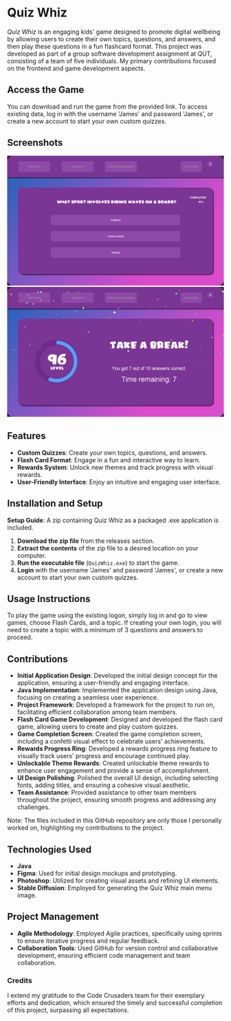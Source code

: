 # Quiz Whiz

*Quiz Whiz* is an engaging kids' game designed to promote digital wellbeing by allowing users to create their own topics, questions, and answers, and then play these questions in a fun flashcard format. This project was developed as part of a group software development assignment at QUT, consisting of a team of five individuals. My primary contributions focused on the frontend and game development aspects.

## Access the Game

You can download and run the game from the provided link. To access existing data, log in with the username 'James' and password 'James', or create a new account to start your own custom quizzes.

## Screenshots

![Screenshot of Quiz Whiz](QuizWhiz_Screenshot_1.jpg)
![Screenshot of Quiz Whiz](QuizWhiz_Screenshot_2.jpg)

## Features

- **Custom Quizzes**: Create your own topics, questions, and answers.
- **Flash Card Format**: Engage in a fun and interactive way to learn.
- **Rewards System**: Unlock new themes and track progress with visual rewards.
- **User-Friendly Interface**: Enjoy an intuitive and engaging user interface.

## Installation and Setup

**Setup Guide**: A zip containing Quiz Whiz as a packaged .exe application is included.

1. **Download the zip file** from the releases section.
2. **Extract the contents** of the zip file to a desired location on your computer.
3. **Run the executable file** (`QuizWhiz.exe`) to start the game.
4. **Login** with the username 'James' and password 'James', or create a new account to start your own custom quizzes.

## Usage Instructions

To play the game using the existing logon, simply log in and go to view games, choose Flash Cards, and a topic. If creating your own login, you will need to create a topic with a minimum of 3 questions and answers to proceed.

## Contributions

- **Initial Application Design**: Developed the initial design concept for the application, ensuring a user-friendly and engaging interface.
- **Java Implementation**: Implemented the application design using Java, focusing on creating a seamless user experience.
- **Project Framework**: Developed a framework for the project to run on, facilitating efficient collaboration among team members.
- **Flash Card Game Development**: Designed and developed the flash card game, allowing users to create and play custom quizzes.
- **Game Completion Screen**: Created the game completion screen, including a confetti visual effect to celebrate users' achievements.
- **Rewards Progress Ring**: Developed a rewards progress ring feature to visually track users' progress and encourage continued play.
- **Unlockable Theme Rewards**: Created unlockable theme rewards to enhance user engagement and provide a sense of accomplishment.
- **UI Design Polishing**: Polished the overall UI design, including selecting fonts, adding titles, and ensuring a cohesive visual aesthetic.
- **Team Assistance**: Provided assistance to other team members throughout the project, ensuring smooth progress and addressing any challenges.

Note: The files included in this GitHub repository are only those I personally worked on, highlighting my contributions to the project.

## Technologies Used

- **Java**
- **Figma**: Used for initial design mockups and prototyping.
- **Photoshop**: Utilized for creating visual assets and refining UI elements.
- **Stable Diffusion**: Employed for generating the Quiz Whiz main menu image.

## Project Management

- **Agile Methodology**: Employed Agile practices, specifically using sprints to ensure iterative progress and regular feedback.
- **Collaboration Tools**: Used GitHub for version control and collaborative development, ensuring efficient code management and team collaboration.


### Credits
I extend my gratitude to the Code Crusaders team for their exemplary efforts and dedication, which ensured the timely and successful completion of this project, surpassing all expectations.